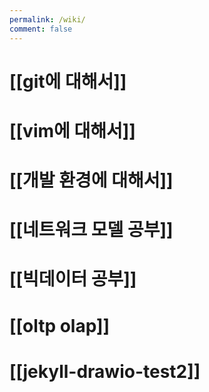 ```yaml
---
permalink: /wiki/
comment: false
---
```

# [[git에 대해서]]
# [[vim에 대해서]]
# [[개발 환경에 대해서]]
# [[네트워크 모델 공부]]
# [[빅데이터 공부]]
# [[oltp olap]]
# [[jekyll-drawio-test2]]
